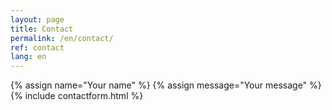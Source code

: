 ```yaml
---
layout: page
title: Contact
permalink: /en/contact/
ref: contact
lang: en
---
```


{% assign name="Your name" %}
{% assign message="Your message" %}
{% include contactform.html %}